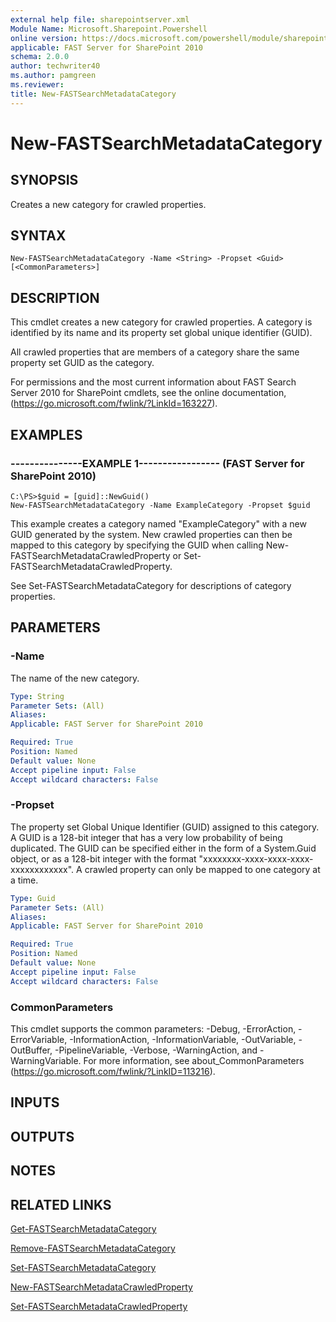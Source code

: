 ```yaml
---
external help file: sharepointserver.xml
Module Name: Microsoft.Sharepoint.Powershell
online version: https://docs.microsoft.com/powershell/module/sharepoint-server/new-fastsearchmetadatacategory
applicable: FAST Server for SharePoint 2010
schema: 2.0.0
author: techwriter40
ms.author: pamgreen
ms.reviewer: 
title: New-FASTSearchMetadataCategory
---
```


# New-FASTSearchMetadataCategory

## SYNOPSIS
Creates a new category for crawled properties.

## SYNTAX

```
New-FASTSearchMetadataCategory -Name <String> -Propset <Guid> [<CommonParameters>]
```

## DESCRIPTION
This cmdlet creates a new category for crawled properties.
A category is identified by its name and its property set global unique identifier (GUID).

All crawled properties that are members of a category share the same property set GUID as the category.

For permissions and the most current information about FAST Search Server 2010 for SharePoint cmdlets, see the online documentation, (https://go.microsoft.com/fwlink/?LinkId=163227).

## EXAMPLES

### ---------------EXAMPLE 1----------------- (FAST Server for SharePoint 2010)
```
C:\PS>$guid = [guid]::NewGuid()
New-FASTSearchMetadataCategory -Name ExampleCategory -Propset $guid
```

This example creates a category named "ExampleCategory" with a new GUID generated by the system.
New crawled properties can then be mapped to this category by specifying the GUID when calling New-FASTSearchMetadataCrawledProperty or Set-FASTSearchMetadataCrawledProperty.

See Set-FASTSearchMetadataCategory for descriptions of category properties.

## PARAMETERS

### -Name
The name of the new category.

```yaml
Type: String
Parameter Sets: (All)
Aliases: 
Applicable: FAST Server for SharePoint 2010

Required: True
Position: Named
Default value: None
Accept pipeline input: False
Accept wildcard characters: False
```

### -Propset
The property set Global Unique Identifier (GUID) assigned to this category.
A GUID is a 128-bit integer that has a very low probability of being duplicated.
The GUID can be specified either in the form of a System.Guid object, or as a 128-bit integer with the format "xxxxxxxx-xxxx-xxxx-xxxx-xxxxxxxxxxxx".
A crawled property can only be mapped to one category at a time.

```yaml
Type: Guid
Parameter Sets: (All)
Aliases: 
Applicable: FAST Server for SharePoint 2010

Required: True
Position: Named
Default value: None
Accept pipeline input: False
Accept wildcard characters: False
```

### CommonParameters
This cmdlet supports the common parameters: -Debug, -ErrorAction, -ErrorVariable, -InformationAction, -InformationVariable, -OutVariable, -OutBuffer, -PipelineVariable, -Verbose, -WarningAction, and -WarningVariable. For more information, see about_CommonParameters (https://go.microsoft.com/fwlink/?LinkID=113216).

## INPUTS

## OUTPUTS

## NOTES

## RELATED LINKS

[Get-FASTSearchMetadataCategory](Get-FASTSearchMetadataCategory.md)

[Remove-FASTSearchMetadataCategory](Remove-FASTSearchMetadataCategory.md)

[Set-FASTSearchMetadataCategory](Set-FASTSearchMetadataCategory.md)

[New-FASTSearchMetadataCrawledProperty](New-FASTSearchMetadataCrawledProperty.md)

[Set-FASTSearchMetadataCrawledProperty](Set-FASTSearchMetadataCrawledProperty.md)

